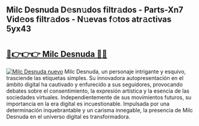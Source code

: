 ## Milc Desnuda D𝚎sn𝚞dos filtr𝚊dos - Parts-Xn7 Vid𝚎os filtr𝚊dos - N𝚞evas f𝚘tos atr𝚊ctivas 5yx43

# <h2><a href="http://mb89kh.tromn.icu/?c=Milc+Desnuda">🔗👉👉👉 Milc Desnuda 🔗🔗</a></h2>

[![Milc Desnuda nuevo](https://i.imgur.com/pEAQMta.gif)](http://mb89kh.tromn.icu/?c=Milc+Desnuda)
Milc Desnuda, un personaje intrigante y esquivo, trasciende las etiquetas simples. Su innovadora autopresentación en el ámbito digital ha cautivado y enfurecido a sus seguidores, provocando debates sobre el consentimiento, la expresión artística y la esencia de las sociedades virtuales. Independientemente de sus movimientos futuros, su importancia en la era digital es incuestionable. Impulsada por una determinación inquebrantable y un carisma innegable, la presencia de Milc Desnuda en el universo digital es transformadora.
